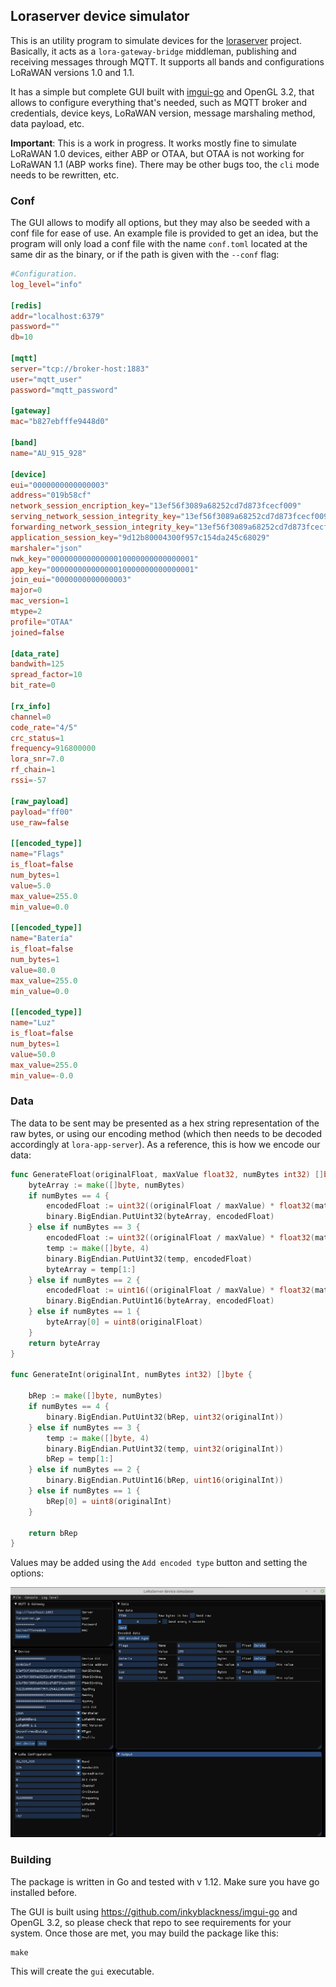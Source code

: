 ## Loraserver device simulator

This is an utility program to simulate devices for the [loraserver](https://loraserver.io) project.  Basically, it acts as a `lora-gateway-bridge` middleman, publishing and receiving messages through MQTT.
It supports all bands and configurations LoRaWAN versions 1.0 and 1.1.  

It has a simple but complete GUI built with [imgui-go](https://github.com/inkyblackness/imgui-go) and OpenGL 3.2, that allows to configure everything that's needed, such as MQTT broker and credentials, device keys, LoRaWAN version, message marshaling method, data payload, etc.

**Important**: This is a work in progress. It works mostly fine to simulate LoRaWAN 1.0 devices, either ABP or OTAA, but OTAA is not working for LoRaWAN 1.1 (ABP works fine). There may be other bugs too, the `cli` mode needs to be rewritten, etc.


### Conf

The GUI allows to modify all options, but they may also be seeded with a conf file for ease of use. An example file is provided to get an idea, but the program will only load a conf file with the name `conf.toml` located at the same dir as the binary, or if the path is given with the `--conf` flag:

```toml
#Configuration.
log_level="info"

[redis]
addr="localhost:6379"
password=""
db=10

[mqtt]
server="tcp://broker-host:1883"
user="mqtt_user"
password="mqtt_password"

[gateway]
mac="b827ebfffe9448d0"

[band]
name="AU_915_928"

[device]
eui="0000000000000003"
address="019b58cf"
network_session_encription_key="13ef56f3089a68252cd7d873fcecf009"
serving_network_session_integrity_key="13ef56f3089a68252cd7d873fcecf009"
forwarding_network_session_integrity_key="13ef56f3089a68252cd7d873fcecf009"
application_session_key="9d12b80004300f957c154da245c68029"
marshaler="json"
nwk_key="00000000000000010000000000000001"
app_key="00000000000000010000000000000001"
join_eui="0000000000000003"
major=0
mac_version=1
mtype=2
profile="OTAA"
joined=false

[data_rate]
bandwith=125
spread_factor=10
bit_rate=0

[rx_info]
channel=0
code_rate="4/5"
crc_status=1
frequency=916800000
lora_snr=7.0
rf_chain=1
rssi=-57

[raw_payload]
payload="ff00"
use_raw=false

[[encoded_type]]
name="Flags"
is_float=false
num_bytes=1
value=5.0
max_value=255.0
min_value=0.0

[[encoded_type]]
name="Batería"
is_float=false
num_bytes=1
value=80.0
max_value=255.0
min_value=0.0

[[encoded_type]]
name="Luz"
is_float=false
num_bytes=1
value=50.0
max_value=255.0
min_value=-0.0
```

### Data

The data to be sent may be presented as a hex string representation of the raw bytes, or using our encoding method (which then needs to be decoded accordingly at `lora-app-server`). As a reference, this is how we encode our data:

```go
func GenerateFloat(originalFloat, maxValue float32, numBytes int32) []byte {
	byteArray := make([]byte, numBytes)
	if numBytes == 4 {
		encodedFloat := uint32((originalFloat / maxValue) * float32(math.Pow(2, 31)))
		binary.BigEndian.PutUint32(byteArray, encodedFloat)
	} else if numBytes == 3 {
		encodedFloat := uint32((originalFloat / maxValue) * float32(math.Pow(2, 23)))
		temp := make([]byte, 4)
		binary.BigEndian.PutUint32(temp, encodedFloat)
		byteArray = temp[1:]
	} else if numBytes == 2 {
		encodedFloat := uint16((originalFloat / maxValue) * float32(math.Pow(2, 15)))
		binary.BigEndian.PutUint16(byteArray, encodedFloat)
	} else if numBytes == 1 {
		byteArray[0] = uint8(originalFloat)
	}
	return byteArray
}

func GenerateInt(originalInt, numBytes int32) []byte {

	bRep := make([]byte, numBytes)
	if numBytes == 4 {
		binary.BigEndian.PutUint32(bRep, uint32(originalInt))
	} else if numBytes == 3 {
		temp := make([]byte, 4)
		binary.BigEndian.PutUint32(temp, uint32(originalInt))
		bRep = temp[1:]
	} else if numBytes == 2 {
		binary.BigEndian.PutUint16(bRep, uint16(originalInt))
	} else if numBytes == 1 {
		bRep[0] = uint8(originalInt)
	}

	return bRep
}
```

Values may be added using the `Add encoded type` button and setting the options:

![](images/new-gui.png?raw=true)

### Building

The package is written in Go and tested with v 1.12. Make sure you have go installed before.  

The GUI is built using https://github.com/inkyblackness/imgui-go and OpenGL 3.2, so please check that repo to see requirements for your system. Once those are met, you may build the package like this: 

```
make
```

This will create the `gui` executable.